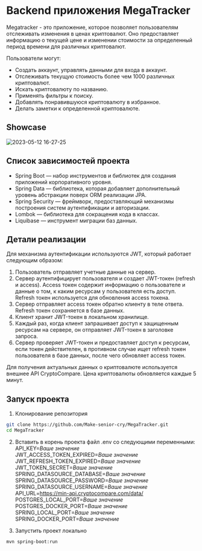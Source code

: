 # Backend приложения MegaTracker

Megatracker - это приложение, которое позволяет пользователям отслеживать изменения в ценах криптовалют. Оно предоставляет информацию о текущей цене и изменении стоимости за определенный период времени для различных криптовалют.

Пользователи могут:
- Создать аккаунт, управлять данными для входа в аккаунт.
- Отслеживать текущую стоимость более чем 1000 различных криптовалют.
- Искать криптовалюту по названию.
- Применять фильтры к поиску.
- Добавлять понравившуюся криптовалюту в избранное.
- Делать заметки к определенной криптовалюте.

## Showcase
![2023-05-12 16-27-25](https://github.com/Make-senior-cry/MegaTracker/assets/91724146/af7cfab6-27f5-4fc4-a04b-aeac8b237723)

## Список зависимостей проекта

- Spring Boot — набор инструментов и библиотек для создания приложений корпоративного уровня.
- Spring Data — библиотека, которая добавляет дополнительный уровень абстракции поверх ORM реализации JPA.
- Spring Security — фреймворк, предоставляющий механизмы построения систем аутентификации и авторизации.
- Lombok — библиотека для сокращения кода в классах.
- Liquibase — инструмент миграции баз данных.

## Детали реализации

Для механизма аутентификации используются JWT, который работает следующим образом:
1. Пользователь отправляет учетные данные на сервер.
2. Сервер аутентифицирует пользователя и создает JWT-токен (refresh и access). Access токен содержит информацию о пользователе и данные о том, к каким ресурсам у пользователя есть доступ. Refresh токен используется для обновления access токена.
3. Сервер отправляет access токен обратно клиенту в теле ответа. Refresh токен сохраняется в базе данных.
4. Клиент хранит JWT-токен в локальном хранилище.
5. Каждый раз, когда клиент запрашивает доступ к защищенным ресурсам на сервере, он отправляет JWT-токен в заголовке запроса.
6. Сервер проверяет JWT-токен и предоставляет доступ к ресурсам, если токен действителен, в противном случае ищет refresh токен пользователя в базе данных, после чего обновляет access токен.

Для получения актуальных данных о криптовалюте используется внешнее API CryptoCompare. Цена криптовалюты обновляется каждые 5 минут.

## Запуск проекта

1. Клонирование репозитория
```bash
git clone https://github.com/Make-senior-cry/MegaTracker.git
cd MegaTracker
```

2. Вставить в корень проекта файл .env со следующими переменными:  
API_KEY=*Ваше значение*  
JWT_ACCESS_TOKEN_EXPIRED=*Ваше значение*  
JWT_REFRESH_TOKEN_EXPIRED=*Ваше значение*  
JWT_TOKEN_SECRET=*Ваше значение*  
SPRING_DATASOURCE_DATABASE=*Ваше значение*  
SPRING_DATASOURCE_PASSWORD=*Ваше значение*  
SPRING_DATASOURCE_USERNAME=*Ваше значение*  
API_URL=https://min-api.cryptocompare.com/data/  
POSTGRES_LOCAL_PORT=*Ваше значение*  
POSTGRES_DOCKER_PORT=*Ваше значение*  
SPRING_LOCAL_PORT=*Ваше значение*  
SPRING_DOCKER_PORT=*Ваше значение*  

3. Запустить проект локально
```bash
mvn spring-boot:run
```

